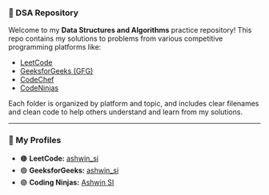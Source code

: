 ### 🧠 DSA Repository

Welcome to my **Data Structures and Algorithms** practice repository! This repo contains my solutions to problems from various competitive programming platforms like:

* [LeetCode](https://leetcode.com/)
* [GeeksforGeeks (GFG)](https://www.geeksforgeeks.org/)
* [CodeChef](https://www.codechef.com/)
* [CodeNinjas](https://www.codingninjas.com/)

Each folder is organized by platform and topic, and includes clear filenames and clean code to help others understand and learn from my solutions.

---

### 🔗 My Profiles

* 🟠 **LeetCode:** [ashwin_si](https://leetcode.com/u/ashwin_si/)
* 🟢 **GeeksforGeeks:** [ashwin_si](https://www.geeksforgeeks.org/user/siashwivgyb/)
* 🟣 **Coding Ninjas:** [Ashwin SI](https://www.naukri.com/code360/profile/3d8bd23e-c221-4bb4-8e44-79dc3afc9706)




